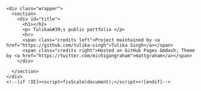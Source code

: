 <!doctype html>
<html>

  <head>
    <meta charset="utf-8">
    <meta http-equiv="X-UA-Compatible" content="chrome=1">
    <title>Tulika Singh</title>
    <link rel="stylesheet" href="Stylesheets/styles.css">
    <link rel="stylesheet" href="Stylesheets/pygment_trac.css">
    <script src="https://ajax.googleapis.com/ajax/libs/jquery/1.7.1/jquery.min.js"></script>
    <script src="javascripts/respond.js"></script>
    <!--[if lt IE 9]>
      <script src="//html5shiv.googlecode.com/svn/trunk/html5.js"></script>
    <![endif]-->
    <!--[if lt IE 8]>
    <link rel="stylesheet" href="Stylesheets/ie.css">
    <![endif]-->
    <meta name="viewport" content="width=device-width, initial-scale=1, user-scalable=no">
  </head>
  <body>
      
    <div class="wrapper">
      <section>
        <div id="title">
          <h1></h1>
          <p> Tulika&#39;s public portfolio </p>
          <hr>
          <span class="credits left">Project maintained by <a href="https://github.com/tulika-singh">Tulika Singh</a></span>
          <span class="credits right">Hosted on GitHub Pages &mdash; Theme by <a href="https://twitter.com/michigangraham">mattgraham</a></span>
        </div>
        
      </section>
    </div>
    <!--[if !IE]><script>fixScale(document);</script><![endif]-->

  </body>
</html> 
